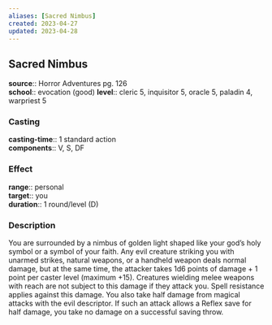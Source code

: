 ```yaml
---
aliases: [Sacred Nimbus]
created: 2023-04-27
updated: 2023-04-28
---
```


## Sacred Nimbus

**source**:: Horror Adventures pg. 126  
**school**:: evocation (good)
**level**:: cleric 5, inquisitor 5, oracle 5, paladin 4, warpriest 5

### Casting

**casting-time**:: 1 standard action  
**components**:: V, S, DF

### Effect

**range**:: personal  
**target**:: you  
**duration**:: 1 round/level (D)

### Description

You are surrounded by a nimbus of golden light shaped like your god’s holy symbol or a symbol of your faith. Any evil creature striking you with unarmed strikes, natural weapons, or a handheld weapon deals normal damage, but at the same time, the attacker takes 1d6 points of damage + 1 point per caster level (maximum +15). Creatures wielding melee weapons with reach are not subject to this damage if they attack you. Spell resistance applies against this damage. You also take half damage from magical attacks with the evil descriptor. If such an attack allows a Reflex save for half damage, you take no damage on a successful saving throw.

